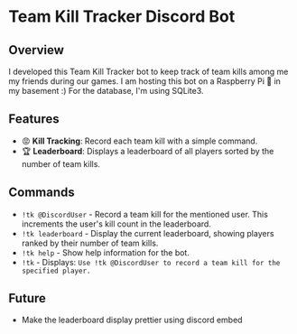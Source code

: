 # Team Kill Tracker Discord Bot

## Overview

I developed this Team Kill Tracker bot to keep track of team kills among  me my friends during our games. I am hosting this bot on a Raspberry Pi 🥧 in my basement :) For the database, I'm using SQLite3.

## Features

- 😡 **Kill Tracking**: Record each team kill with a simple command.
- 🏆 **Leaderboard**: Displays a leaderboard of all players sorted by the number of team kills.

## Commands
- `!tk @DiscordUser` - Record a team kill for the mentioned user. This increments the user's kill count in the leaderboard.
- `!tk leaderboard` - Display the current leaderboard, showing players ranked by their number of team kills.
- `!tk help` - Show help information for the bot.
- `!tk` - Displays: `Use !tk @DiscordUser to record a team kill for the specified player.` 


## Future
- Make the leaderboard display prettier using discord embed 
